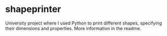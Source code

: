# shapeprinter
University project where I used Python to print different shapes, specifying their dimensions and properties. More information in the readme.
